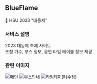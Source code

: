 ## BlueFlame
🎉 HSU 2023 "대동제"

### 서비스 설명
2023 대동제 축제 사이트<br>
초청 가수, 부스 정보, 공연 타임 테이블 정보 제공

### 관련 이미지
![메인](https://github.com/gesal03/BlueFlame/assets/77336664/b5bea725-3dde-4417-8100-1adf7455c8df)
![부스안내](https://github.com/gesal03/BlueFlame/assets/77336664/46d174cd-7bc8-4e88-b182-4248079d5f24)
![타임테이블(수정)](https://github.com/gesal03/BlueFlame/assets/77336664/4cb8c8bc-4377-45b1-9b22-91f93f5a197c)
